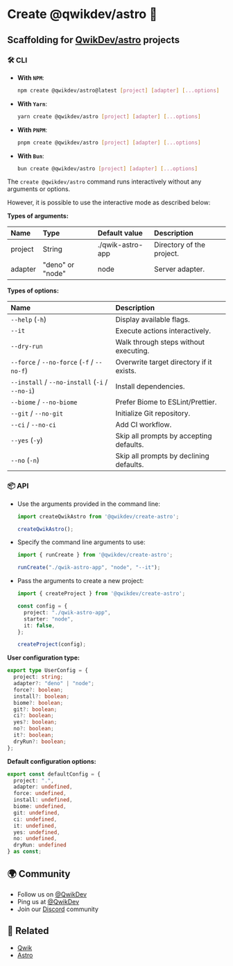 # Create @qwikdev/astro 🎉

## Scaffolding for [QwikDev/astro](https://github.com/QwikDev/astro) projects

### 🛠️ CLI

  - **With `NPM`**:

    ```bash
    npm create @qwikdev/astro@latest [project] [adapter] [...options]
    ```

  - **With `Yarn`**:

    ```bash
    yarn create @qwikdev/astro [project] [adapter] [...options]
    ```

  - **With `PNPM`**:

    ```bash
    pnpm create @qwikdev/astro [project] [adapter] [...options]
    ```

  - **With `Bun`**:

    ```bash
    bun create @qwikdev/astro [project] [adapter] [...options]
    ```

  The `create @qwikdev/astro` command runs interactively without any arguments or options.

  However, it is possible to use the interactive mode as described below:

  **Types of arguments:**

  | Name    | Type             | Default value    | Description                       |
  | :-------| :----------------| :----------------| :---------------------------------|
  | project | String           | ./qwik-astro-app | Directory of the project.         |
  | adapter | "deno" or "node" | node             | Server adapter.                   |

  **Types of options:**

  | Name                                   | Description                              |
  | :--------------------------------------| :----------------------------------------|
  | `--help` (`-h`)                            | Display available flags.                 |
  | `--it`                                   | Execute actions interactively.           |
  | `--dry-run`                              | Walk through steps without executing.    |
  | `--force` / `--no-force` (`-f` / `--no-f`)     | Overwrite target directory if it exists. |
  | `--install` / `--no-install` (`-i` / `--no-i`) | Install dependencies.                    |
  | `--biome` / `--no-biome`                   | Prefer Biome to ESLint/Prettier.         |
  | `--git` / `--no-git`                       | Initialize Git repository.               |
  | `--ci` / `--no-ci`                         | Add CI workflow.                         |
  | `--yes` (`-y`)                             | Skip all prompts by accepting defaults.  |
  | `--no` (`-n`)                              | Skip all prompts by declining defaults.  |

### 📦 API

  - Use the arguments provided in the command line:

    ```typescript
    import createQwikAstro from '@qwikdev/create-astro';

    createQwikAstro();
    ```

  - Specify the command line arguments to use:

    ```typescript
    import { runCreate } from '@qwikdev/create-astro';

    runCreate("./qwik-astro-app", "node", "--it");
    ```

  - Pass the arguments to create a new project:

    ```typescript
    import { createProject } from '@qwikdev/create-astro';

    const config = {
      project: "./qwik-astro-app",
      starter: "node",
      it: false,
    };

    createProject(config);
    ```

  **User configuration type:**

  ```typescript
  export type UserConfig = {
    project: string;
    adapter?: "deno" | "node";
    force?: boolean;
    install?: boolean;
    biome?: boolean;
    git?: boolean;
    ci?: boolean;
    yes?: boolean;
    no?: boolean;
    it?: boolean;
    dryRun?: boolean;
  };
  ```

**Default configuration options:**

```typescript
export const defaultConfig = {
  project: ".",
  adapter: undefined,
  force: undefined,
  install: undefined,
  biome: undefined,
  git: undefined,
  ci: undefined,
  it: undefined,
  yes: undefined,
  no: undefined,
  dryRun: undefined
} as const;
```

## 🌍 Community

- Follow us on [@QwikDev](https://twitter.com/QwikDev)
- Ping us at [@QwikDev](https://twitter.com/QwikDev)
- Join our [Discord](https://qwik.dev/chat) community

## 🔗 Related

- [Qwik](https://qwik.dev/)
- [Astro](https://astro.build/)
